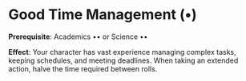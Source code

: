 # Good Time Management (•)
**Prerequisite**: Academics •• or Science •• 

**Effect**: Your character has vast experience managing complex tasks, keeping schedules, and meeting deadlines. When taking an extended action, halve the time required between rolls.